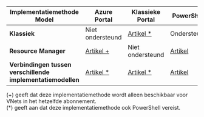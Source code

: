 | **Implementatiemethode Model** | **Azure Portal** | **Klassieke Portal** | **PowerShell** |
|---|---|---|---|
|**Klassiek** | Niet ondersteund | [Artikel *](../articles/vpn-gateway/virtual-networks-configure-vnet-to-vnet-connection.md) | Ondersteund |
|**Resource Manager** | [Artikel +](../articles/vpn-gateway-howto-vnet-vnet-resource-manager-portal.md) |Niet ondersteund | [Artikel](../articles/vpn-gateway/vpn-gateway-vnet-vnet-rm-ps.md)|
|**Verbindingen tussen verschillende implementatiemodellen** | [Artikel *](../articles/vpn-gateway/vpn-gateway-connect-different-deployment-models-portal.md) | [Artikel *](../articles/vpn-gateway/vpn-gateway-connect-different-deployment-models-portal.md) |[Artikel](../articles/vpn-gateway/vpn-gateway-connect-different-deployment-models-powershell.md)|

(+) geeft dat deze implementatiemethode wordt alleen beschikbaar voor VNets in het hetzelfde abonnement.<br>
(*) geeft aan dat deze implementatiemethode ook PowerShell vereist.


